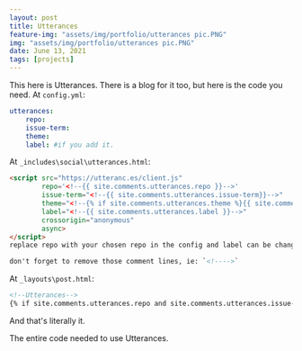 ```yaml
---
layout: post
title: Utterances
feature-img: "assets/img/portfolio/utterances pic.PNG"
img: "assets/img/portfolio/utterances pic.PNG"
date: June 13, 2021
tags: [projects]
---
```

This here is Utterances. There is a blog for it too, but here is the code you need.
At `config.yml`:
```yaml
utterances:
	repo:
	issue-term:
	theme:
	label: #if you add it.
```
At `_includes\social\utterances.html`:
```html
<script src="https://utteranc.es/client.js"
        repo='<!--{{ site.comments.utterances.repo }}-->'
        issue-term="<!--{{ site.comments.utterances.issue-term}}-->"
        theme="<!--{% if site.comments.utterances.theme %}{{ site.comments.utterances.theme }}{% elsif site.color_theme == 'dark' %}github-dark{% else %}github-light{% endif %}-->"
		label="<!--{{ site.comments.utterances.label }}-->"
        crossorigin="anonymous"
        async>
</script>
replace repo with your chosen repo in the config and label can be changed. It is advised to change it.

don't forget to remove those comment lines, ie: `<!---->`
```
At `_layouts\post.html`:
```html
<!--Utterances-->
{% if site.comments.utterances.repo and site.comments.utterances.issue-term and site.comments.utterances.theme %} {% include social/utterances.html %} {% endif %}
```
And that's literally it.

The entire code needed to use Utterances.

